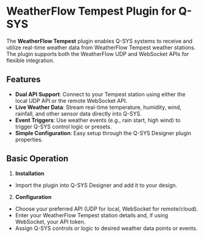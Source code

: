# WeatherFlow Tempest Plugin for Q-SYS

The **WeatherFlow Tempest** plugin enables Q-SYS systems to receive and utilize real-time weather data from WeatherFlow Tempest weather stations. The plugin supports both the WeatherFlow UDP and WebSocket APIs for flexible integration.

## Features

- **Dual API Support**: Connect to your Tempest station using either the local UDP API or the remote WebSocket API.
- **Live Weather Data**: Stream real-time temperature, humidity, wind, rainfall, and other sensor data directly into Q-SYS.
- **Event Triggers**: Use weather events (e.g., rain start, high wind) to trigger Q-SYS control logic or presets.
- **Simple Configuration**: Easy setup through the Q-SYS Designer plugin properties.

## Basic Operation

1. **Installation**

- Import the plugin into Q-SYS Designer and add it to your design.

2. **Configuration**

- Choose your preferred API (UDP for local, WebSocket for remote/cloud).
- Enter your WeatherFlow Tempest station details and, if using WebSocket, your API token.
- Assign Q-SYS controls or logic to desired weather data points or events.